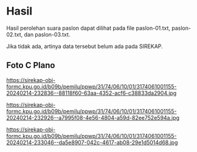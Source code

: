 # Hasil

Hasil perolehan suara paslon dapat dilihat pada file paslon-01.txt, paslon-02.txt, dan paslon-03.txt.

Jika tidak ada, artinya data tersebut belum ada pada SIREKAP.

## Foto C Plano

https://sirekap-obj-formc.kpu.go.id/b09b/pemilu/ppwp/31/74/06/10/01/3174061001155-20240214-232836--88118f60-63aa-4352-acf6-c38833da2904.jpg

https://sirekap-obj-formc.kpu.go.id/b09b/pemilu/ppwp/31/74/06/10/01/3174061001155-20240214-232926--a7995f08-4e56-4804-a59d-82ee752e594a.jpg

https://sirekap-obj-formc.kpu.go.id/b09b/pemilu/ppwp/31/74/06/10/01/3174061001155-20240214-233046--da5e8907-042c-4617-ab08-29e1d5014d68.jpg
